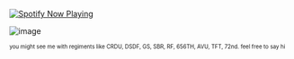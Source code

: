 [![Spotify Now Playing](https://img.shields.io/badge/Spotify%20-%20playing%20a%20song-1db954)](https://open.spotify.com/track/https://open.spotify.com/track/3IX0yuEVvDbnqUwMBB3ouC?si=0e17075e4164485a)

![image](https://static.wikia.nocookie.net/battlefordreamisland/images/3/35/Official_BFB_30_Thumbnail.jpg/revision/latest/scale-to-width-down/1000?cb=20210409223059)

<sup><sub>you might see me with regiments like CRDU, DSDF, GS, SBR, RF, 656TH, AVU, TFT, 72nd. feel free to say hi</sub></sup>
